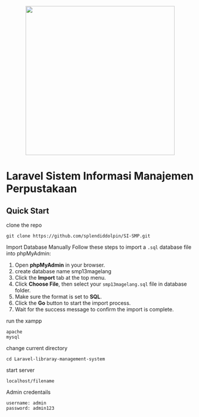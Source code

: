 <p align="center"><a href="https://laravel.com" target="_blank"><img src="https://raw.githubusercontent.com/laravel/art/master/logo-lockup/5%20SVG/2%20CMYK/1%20Full%20Color/laravel-logolockup-cmyk-red.svg" width="400"></a></p>

# Laravel Sistem Informasi Manajemen Perpustakaan

## Quick Start 
clone the repo
```
git clone https://github.com/splendiddolpin/SI-SMP.git
```
Import Database Manually
Follow these steps to import a `.sql` database file into phpMyAdmin:

1. Open **phpMyAdmin** in your browser.
2. create database name smp13magelang
3. Click the **Import** tab at the top menu.
4. Click **Choose File**, then select your `smp13magelang.sql` file in database folder.
5. Make sure the format is set to **SQL**.
6. Click the **Go** button to start the import process.
7. Wait for the success message to confirm the import is complete.

run the xampp
```
apache
mysql
```
change current directory
```
cd Laravel-libraray-management-system
```
start server
```
localhost/filename
```
Admin credentails
```
username: admin
password: admin123
```
